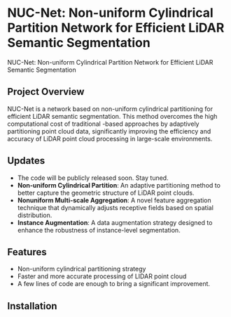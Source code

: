 # NUC-Net: Non-uniform Cylindrical Partition Network for Efficient LiDAR Semantic Segmentation

NUC-Net: Non-uniform Cylindrical Partition Network for Efficient LiDAR Semantic Segmentation


## Project Overview
NUC-Net is a network based on non-uniform cylindrical partitioning for efficient LiDAR semantic segmentation. This method overcomes the high computational cost of traditional -based approaches by adaptively partitioning point cloud data, significantly improving the efficiency and accuracy of LiDAR point cloud processing in large-scale environments.

## Updates
- The code will be publicly released soon. Stay tuned.
- **Non-uniform Cylindrical Partition**: An adaptive partitioning method to better capture the geometric structure of LiDAR point clouds.
- **Nonuniform Multi-scale Aggregation**: A novel feature aggregation technique that dynamically adjusts receptive fields based on spatial distribution.
- **Instance Augmentation**: A data augmentation strategy designed to enhance the robustness of instance-level segmentation.

## Features
- Non-uniform cylindrical partitioning strategy
- Faster and more accurate processing of LIDAR point cloud
- A few lines of code are enough to bring a significant improvement.


## Installation

